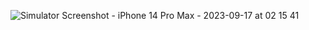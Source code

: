 ![Simulator Screenshot - iPhone 14 Pro Max - 2023-09-17 at 02 15 41](https://github.com/HafizSp/ostad_assignment_5/assets/94937443/8297e3ca-4a1d-45fb-b117-6042a722cd4d)
